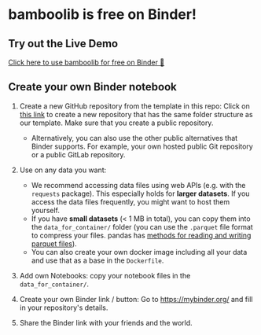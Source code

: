 # bamboolib is free on Binder!

## Try out the Live Demo

[Click here to use bamboolib for free on Binder 🚀](https://mybinder.org/v2/gh/8080labs/bamboolib_binder_template/master?filepath=bamboolib_demo_titanic.ipynb)

## Create your own Binder notebook

1. Create a new GitHub repository from the template in this repo: Click on [this link](https://github.com/8080labs/bamboolib_binder_template/generate) to create a new repository that has the same folder structure as our template. Make sure that you create a public repository.
    - Alternatively, you can also use the other public alternatives that Binder supports. For example, your own hosted public Git repository or a public GitLab repository.

2. Use on any data you want:

    - We recommend accessing data files using web APIs (e.g. with the `requests` package). This especially holds for **larger datasets**. If you access the data files frequently, you might want to host them yourself.
    - If you have **small datasets** (< 1 MB in total), you can copy them into the `data_for_container/` folder (you can use the `.parquet` file format to compress your files. pandas has [methods for reading and writing parquet files](https://pandas.pydata.org/pandas-docs/version/0.21/io.html#io-parquet)).
    - You can also create your own docker image including all your data and use that as a base in the `Dockerfile`.

3. Add own Notebooks: copy your notebook files in the `data_for_container/`.

4. Create your own Binder link / button: Go to https://mybinder.org/ and fill in your repository's details.

5. Share the Binder link with your friends and the world.
